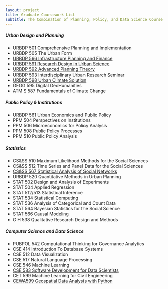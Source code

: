 ```yaml
---
layout: project
title: Graduate Coursework List
subtitle: The Combination of Planning, Policy, and Data Science Course Resources at the University of Washington.
---
```


##### Urban Design and Planning

- URBDP 501 Comprehensive Planning and Implementation
- URBDP 505 The Urban Form
- [URBDP 566 Infrastructure Planning and Finance](https://uil.be.uw.edu/education/infrastructure-planning-and-finance/)
- [URBDP 591 Research Design in Urban Science](https://researchdesign.be.uw.edu)
- [URBDP 592 Advanced Planning Theory](https://home.foreveroverhead.cloud/udp592_syllabus.pdf)
- URBDP 593 Interdisciplinary Urban Research Seminar
- [URBDP 598 Urban Climate Solution](https://uil.be.uw.edu/education/urban-climate-solutions/)
- GEOG 595 Digital GeoHumanities
- ATM S 587 Fundamentals of Climate Change

##### Public Policy & Institutions

- URBDP 561 Urban Economics and Public Policy
- PPM 504 Perspectives on Institutions
- PPM 506 Microeconomics for Policy Analysis
- PPM 508 Public Policy Processes
- PPM 510 Public Policy Analysis

##### Statistics 

- CS&SS 510 Maximum Likelihood Methods for the Social Sciences
- CS&SS 512 Time Series and Panel Data for the Social Sciences
- [CS&SS 567 Statistical Analysis of Social Networks](https://thmccormick.github.io/teaching/)
- URBDP 520 Quantitative Methods in Urban Planning
- STAT 502 Design and Analysis of Experiments
- STAT 504 Applied Regression
- STAT 512/513 Statistical Inference
- STAT 534 Statistical Computing
- STAT 536 Analysis of Categorical and Count Data
- STAT 564 Bayesian Statistics for the Social Science
- STAT 566 Causal Modeling
- G H 538 Qualitative Research Design and Methods

##### Computer Science and Data Science

- PUBPOL 542 Computational Thinking for Governance Analytics
- CSE 414 Introduction To Database Systems
- CSE 512 Data Visualization
- CSE 517 Natural Language Processing
- CSE 546 Machine Learning
- [CSE 583 Software Development for Data Scientists](http://uwseds.github.io/syllabus.html)
- CET 599 Machine Learning for Civil Engineering
- [CEWA599 Geospatial Data Analysis with Python](https://github.com/UW-GDA/gda_course_2020)